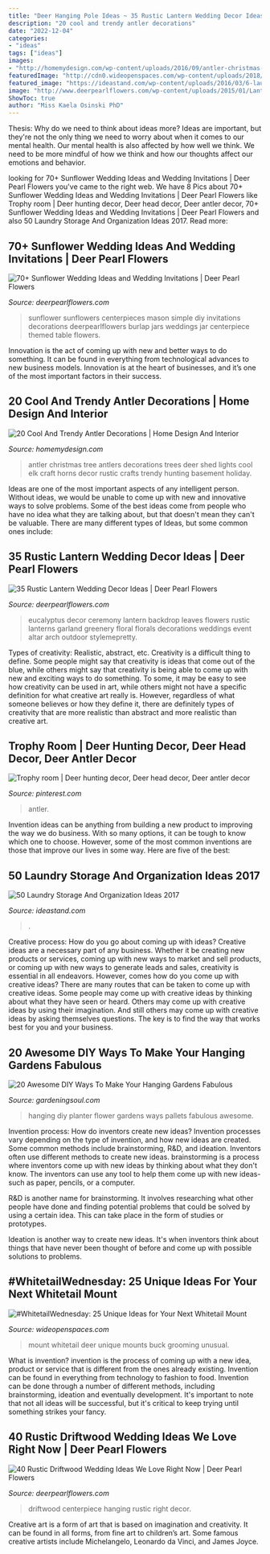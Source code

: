 ```yaml
---
title: "Deer Hanging Pole Ideas ~ 35 Rustic Lantern Wedding Decor Ideas"
description: "20 cool and trendy antler decorations"
date: "2022-12-04"
categories:
- "ideas"
tags: ["ideas"]
images:
- "http://homemydesign.com/wp-content/uploads/2016/09/antler-christmas-tree-ideas.jpg"
featuredImage: "http://cdn0.wideopenspaces.com/wp-content/uploads/2018/07/groomingmount1.jpg"
featured_image: "https://ideastand.com/wp-content/uploads/2016/03/6-laundry-storage-and-organization-ideas.jpg"
image: "http://www.deerpearlflowers.com/wp-content/uploads/2015/01/Lantern-Leaves-Eucalyptus-Wedding-Decor.jpg"
ShowToc: true
author: "Miss Kaela Osinski PhD"
---
```



Thesis: Why do we need to think about ideas more?
Ideas are important, but they're not the only thing we need to worry about when it comes to our mental health. Our mental health is also affected by how well we think. We need to be more mindful of how we think and how our thoughts affect our emotions and behavior.

	

		
looking for 70+ Sunflower Wedding Ideas and Wedding Invitations | Deer Pearl Flowers you've came to the right web. We have 8 Pics about 70+ Sunflower Wedding Ideas and Wedding Invitations | Deer Pearl Flowers like Trophy room | Deer hunting decor, Deer head decor, Deer antler decor, 70+ Sunflower Wedding Ideas and Wedding Invitations | Deer Pearl Flowers and also 50 Laundry Storage And Organization Ideas 2017. Read more:
		
    
## 70+ Sunflower Wedding Ideas And Wedding Invitations | Deer Pearl Flowers

<img loading=lazy src="http://www.deerpearlflowers.com/wp-content/uploads/2015/05/simple-diy-sunflowers-in-mason-Jar-with-burlap.jpg" onerror="this.onerror=null;this.src='https://tse3.mm.bing.net/th?id=OIP.zUkbTlhIPpU52gb3XHQXIwHaLH&amp;pid=15.1';" alt="70+ Sunflower Wedding Ideas and Wedding Invitations | Deer Pearl Flowers">

_Source: deerpearlflowers.com_

>sunflower sunflowers centerpieces mason simple diy invitations decorations deerpearlflowers burlap jars weddings jar centerpiece themed table flowers. 

	

Innovation is the act of coming up with new and better ways to do something. It can be found in everything from technological advances to new business models. Innovation is at the heart of businesses, and it’s one of the most important factors in their success.

    
## 20 Cool And Trendy Antler Decorations | Home Design And Interior

<img loading=lazy src="http://homemydesign.com/wp-content/uploads/2016/09/antler-christmas-tree-ideas.jpg" onerror="this.onerror=null;this.src='https://tse4.mm.bing.net/th?id=OIP.oZ1Dls3wGQOM-rcy3MHi5gHaJ4&amp;pid=15.1';" alt="20 Cool And Trendy Antler Decorations | Home Design And Interior">

_Source: homemydesign.com_

>antler christmas tree antlers decorations trees deer shed lights cool elk craft horns decor rustic crafts trendy hunting basement holiday. 

	

Ideas are one of the most important aspects of any intelligent person. Without ideas, we would be unable to come up with new and innovative ways to solve problems. Some of the best ideas come from people who have no idea what they are talking about, but that doesn't mean they can't be valuable. There are many different types of Ideas, but some common ones include:

    
## 35 Rustic Lantern Wedding Decor Ideas | Deer Pearl Flowers

<img loading=lazy src="http://www.deerpearlflowers.com/wp-content/uploads/2015/01/Lantern-Leaves-Eucalyptus-Wedding-Decor.jpg" onerror="this.onerror=null;this.src='https://tse3.mm.bing.net/th?id=OIP.mLstal_w5xmVFCtMQjJLAgHaLH&amp;pid=15.1';" alt="35 Rustic Lantern Wedding Decor Ideas | Deer Pearl Flowers">

_Source: deerpearlflowers.com_

>eucalyptus decor ceremony lantern backdrop leaves flowers rustic lanterns garland greenery floral florals decorations weddings event altar arch outdoor stylemepretty. 

	

Types of creativity: Realistic, abstract, etc.
Creativity is a difficult thing to define. Some people might say that creativity is ideas that come out of the blue, while others might say that creativity is being able to come up with new and exciting ways to do something. To some, it may be easy to see how creativity can be used in art, while others might not have a specific definition for what creative art really is. However, regardless of what someone believes or how they define it, there are definitely types of creativity that are more realistic than abstract and more realistic than creative art.

    
## Trophy Room | Deer Hunting Decor, Deer Head Decor, Deer Antler Decor

<img loading=lazy src="https://i.pinimg.com/736x/75/98/b7/7598b7230985e8e69692550980d0de61.jpg" onerror="this.onerror=null;this.src='https://tse2.mm.bing.net/th?id=OIP.J_EHXyLSMGn95ak5SbfdowHaJs&amp;pid=15.1';" alt="Trophy room | Deer hunting decor, Deer head decor, Deer antler decor">

_Source: pinterest.com_

>antler. 

	

Invention ideas can be anything from building a new product to improving the way we do business. With so many options, it can be tough to know which one to choose. However, some of the most common inventions are those that improve our lives in some way. Here are five of the best: 

    
## 50 Laundry Storage And Organization Ideas 2017

<img loading=lazy src="https://ideastand.com/wp-content/uploads/2016/03/6-laundry-storage-and-organization-ideas.jpg" onerror="this.onerror=null;this.src='https://tse3.mm.bing.net/th?id=OIP.1VqkkaFaXEjAwG8O7ZIlxgHaJ4&amp;pid=15.1';" alt="50 Laundry Storage And Organization Ideas 2017">

_Source: ideastand.com_

>. 

	

Creative process: How do you go about coming up with ideas?
Creative ideas are a necessary part of any business. Whether it be creating new products or services, coming up with new ways to market and sell products, or coming up with new ways to generate leads and sales, creativity is essential in all endeavors. However, comes how do you come up with creative ideas? There are many routes that can be taken to come up with creative ideas. Some people may come up with creative ideas by thinking about what they have seen or heard. Others may come up with creative ideas by using their imagination. And still others may come up with creative ideas by asking themselves questions. The key is to find the way that works best for you and your business.

    
## 20 Awesome DIY Ways To Make Your Hanging Gardens Fabulous

<img loading=lazy src="http://gardeningsoul.com/wp-content/uploads/2017/11/9-31.jpg" onerror="this.onerror=null;this.src='https://tse2.mm.bing.net/th?id=OIP.vS1USSWe7Tzct_m_kVfWFQHaLG&amp;pid=15.1';" alt="20 Awesome DIY Ways To Make Your Hanging Gardens Fabulous">

_Source: gardeningsoul.com_

>hanging diy planter flower gardens ways pallets fabulous awesome. 

	

Invention process: How do inventors create new ideas?
Invention processes vary depending on the type of invention, and how new ideas are created. Some common methods include brainstorming, R&D, and ideation. Inventors often use different methods to create new ideas.
 brainstorming is a process where inventors come up with new ideas by thinking about what they don't know. The inventors can use any tool to help them come up with new ideas- such as paper, pencils, or a computer.

R&D is another name for brainstorming. It involves researching what other people have done and finding potential problems that could be solved by using a certain idea. This can take place in the form of studies or prototypes.

Ideation is another way to create new ideas. It's when inventors think about things that have never been thought of before and come up with possible solutions to problems.

    
## #WhitetailWednesday: 25 Unique Ideas For Your Next Whitetail Mount

<img loading=lazy src="http://cdn0.wideopenspaces.com/wp-content/uploads/2018/07/groomingmount1.jpg" onerror="this.onerror=null;this.src='https://tse4.mm.bing.net/th?id=OIP.sEXhCN4ZUk-AuLJMSeOlzwHaKa&amp;pid=15.1';" alt="#WhitetailWednesday: 25 Unique Ideas for Your Next Whitetail Mount">

_Source: wideopenspaces.com_

>mount whitetail deer unique mounts buck grooming unusual. 

	

What is invention?
invention is the process of coming up with a new idea, product or service that is different from the ones already existing. Invention can be found in everything from technology to fashion to food. 
Invention can be done through a number of different methods, including brainstorming, ideation and eventually development. It's important to note that not all ideas will be successful, but it's critical to keep trying until something strikes your fancy.

    
## 40 Rustic Driftwood Wedding Ideas We Love Right Now | Deer Pearl Flowers

<img loading=lazy src="https://www.deerpearlflowers.com/wp-content/uploads/2016/08/Driftwood-hanging-wedding-centerpiece.jpg" onerror="this.onerror=null;this.src='https://tse4.mm.bing.net/th?id=OIP.IFhK8xwdW7B4jSnU0ImeLAHaLH&amp;pid=15.1';" alt="40 Rustic Driftwood Wedding Ideas We Love Right Now | Deer Pearl Flowers">

_Source: deerpearlflowers.com_

>driftwood centerpiece hanging rustic right decor. 

	

Creative art is a form of art that is based on imagination and creativity. It can be found in all forms, from fine art to children’s art. Some famous creative artists include Michelangelo, Leonardo da Vinci, and James Joyce.

